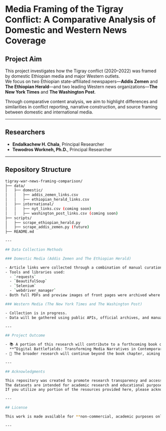 # Media Framing of the Tigray Conflict: A Comparative Analysis of Domestic and Western News Coverage

## Project Aim

This project investigates how the Tigray conflict (2020–2022) was framed by domestic Ethiopian media and major Western outlets.  
We focus on two Ethiopian state-affiliated newspapers—**Addis Zemen** and **The Ethiopian Herald**—and two leading Western news organizations—**The New York Times** and **The Washington Post**.

Through comparative content analysis, we aim to highlight differences and similarities in conflict reporting, narrative construction, and source framing between domestic and international media.

---

## Researchers

- **Endalkachew H. Chala**, Principal Researcher
- **Tewodros Workneh, Ph.D.**, Principal Researcher

---

## Repository Structure

```bash
tigray-war-news-framing-comparison/
├── data/
│   ├── domestic/
│   │   ├── addis_zemen_links.csv
│   │   ├── ethiopian_herald_links.csv
│   ├── international/
│   │   ├── nyt_links.csv (coming soon)
│   │   ├── washington_post_links.csv (coming soon)
├── scripts/
│   ├── scrape_ethiopian_herald.py
│   ├── scrape_addis_zemen.py (future)
├── README.md

---

## Data Collection Methods

### Domestic Media (Addis Zemen and The Ethiopian Herald)

- Article links were collected through a combination of manual curation and Python-based scraping.
- Tools and libraries used:
  - `requests`
  - `BeautifulSoup`
  - `Selenium`
  - `webdriver_manager`
- Both full PDFs and preview images of front pages were archived where available.

### Western Media (The New York Times and The Washington Post)

- Collection is in progress.
- Data will be gathered using public APIs, official archives, and manual retrieval where necessary.

---

## Project Outcome

- 📚 A portion of this research will contribute to a forthcoming book chapter in the edited volume:  
  **“Digital Battlefields: Transforming Media Narratives in Contemporary War and Conflict”**, to be published by **Palgrave Macmillan**.
- 🔬 The broader research will continue beyond the book chapter, aiming to produce extended analyses and multiple scholarly publications.

---

## Acknowledgments

This repository was created to promote research transparency and accessibility.  
The datasets are intended for academic research and educational purposes.  
If you utilize any portion of the resources provided here, please acknowledge appropriately.

---

## License

This work is made available for **non-commercial, academic purposes only**.

---
